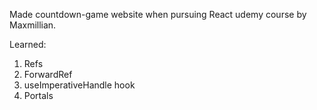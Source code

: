 Made countdown-game website when pursuing React udemy course by Maxmillian.

Learned:
1. Refs
2. ForwardRef
3. useImperativeHandle hook
4. Portals
